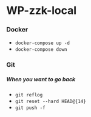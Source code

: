 # WP-zzk-local

### Docker ###

- `docker-compose up -d`
- `docker-compose down`

### Git ###

##### When you want to go back #####

- `git reflog`
- `git reset --hard HEAD@{14}`
- `git push -f`
